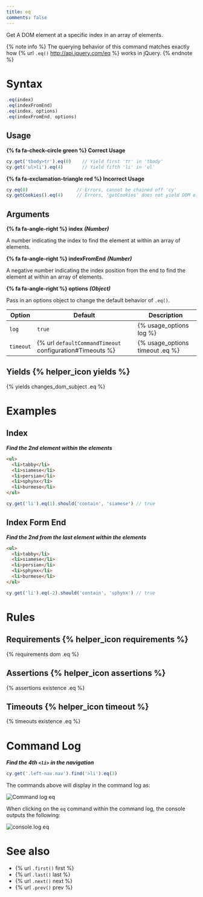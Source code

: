 ```yaml
---
title: eq
comments: false
---
```


Get A DOM element at a specific index in an array of elements.

{% note info %}
The querying behavior of this command matches exactly how {% url `.eq()` http://api.jquery.com/eq %} works in jQuery.
{% endnote %}

# Syntax

```javascript
.eq(index)
.eq(indexFromEnd)
.eq(index, options)
.eq(indexFromEnd, options)
```

## Usage

**{% fa fa-check-circle green %} Correct Usage**

```javascript
cy.get('tbody>tr').eq(0)    // Yield first 'tr' in 'tbody'
cy.get('ul>li').eq(4)       // Yield fifth 'li' in 'ul'
```

**{% fa fa-exclamation-triangle red %} Incorrect Usage**

```javascript
cy.eq(0)                  // Errors, cannot be chained off 'cy'
cy.getCookies().eq(4)     // Errors, 'getCookies' does not yield DOM element
```

## Arguments

**{% fa fa-angle-right %} index**  ***(Number)***

A number indicating the index to find the element at within an array of elements.

**{% fa fa-angle-right %} indexFromEnd**  ***(Number)***

A negative number indicating the index position from the end to find the element at within an array of elements.

**{% fa fa-angle-right %} options**  ***(Object)***

Pass in an options object to change the default behavior of `.eq()`.

Option | Default | Description
--- | --- | ---
`log` | `true` | {% usage_options log %}
`timeout` | {% url `defaultCommandTimeout` configuration#Timeouts %} | {% usage_options timeout .eq %}

## Yields {% helper_icon yields %}

{% yields changes_dom_subject .eq %}

# Examples

## Index

***Find the 2nd element within the elements***

```html
<ul>
  <li>tabby</li>
  <li>siamese</li>
  <li>persian</li>
  <li>sphynx</li>
  <li>burmese</li>
</ul>
```

```javascript
cy.get('li').eq(1).should('contain', 'siamese') // true
```

## Index Form End

***Find the 2nd from the last element within the elements***

```html
<ul>
  <li>tabby</li>
  <li>siamese</li>
  <li>persian</li>
  <li>sphynx</li>
  <li>burmese</li>
</ul>
```

```javascript
cy.get('li').eq(-2).should('contain', 'sphynx') // true
```

# Rules

## Requirements {% helper_icon requirements %}

{% requirements dom .eq %}

## Assertions {% helper_icon assertions %}

{% assertions existence .eq %}

## Timeouts {% helper_icon timeout %}

{% timeouts existence .eq %}

# Command Log

***Find the 4th `<li>` in the navigation***

```javascript
cy.get('.left-nav.nav').find('>li').eq(3)
```

The commands above will display in the command log as:

![Command log eq](/img/api/eq/find-element-at-index.png)

When clicking on the `eq` command within the command log, the console outputs the following:

![console.log eq](/img/api/eq/see-element-and-list-when-using-eq.png)

# See also

- {% url `.first()` first %}
- {% url `.last()` last %}
- {% url `.next()` next %}
- {% url `.prev()` prev %}
